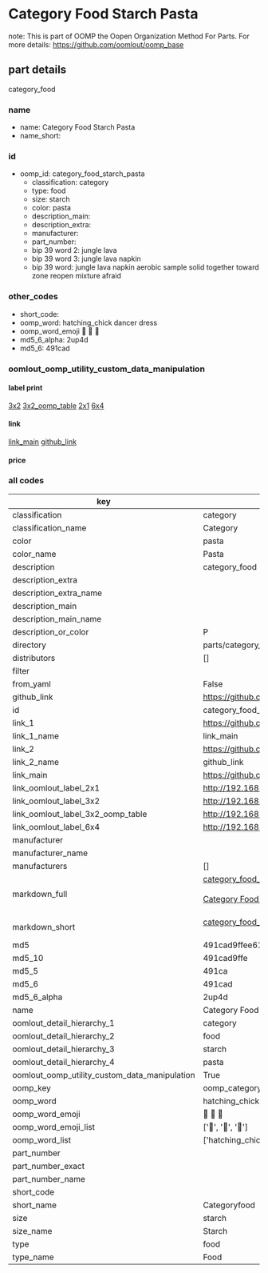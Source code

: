 # Category Food Starch Pasta  

note: This is part of OOMP the Oopen Organization Method For Parts. For more details: https://github.com/oomlout/oomp_base

##  part details



category_food

### name
* name: Category Food Starch Pasta
* name_short: 
### id
* oomp_id: category_food_starch_pasta
  * classification: category
  * type: food
  * size: starch
  * color: pasta
  * description_main: 
  * description_extra: 
  * manufacturer: 
  * part_number: 
  * bip 39 word 2: jungle lava
  * bip 39 word 3: jungle lava napkin
  * bip 39 word: jungle lava napkin aerobic sample solid together toward zone reopen mixture afraid

### other_codes
* short_code: 
* oomp_word: hatching_chick dancer dress
* oomp_word_emoji :hatching_chick: :dancer: :dress:
* md5_6_alpha: 2up4d
* md5_6: 491cad






### oomlout_oomp_utility_custom_data_manipulation
#### label print
[3x2](http://192.168.1.245:1112/?label=oomp%202up4d)
[3x2_oomp_table](http://192.168.1.107:1112/?label=oomp%202up4d)
[2x1](http://192.168.1.242:1112/?label=oomp%202up4d)
[6x4](http://192.168.1.55:1112/?label=oomp%202up4d)    

#### link

[link_main](https://github.com/oomlout/oomlout_oomp_current_version_messy/tree/main/parts/category_food_starch_pasta) [github_link](https://github.com/oomlout/oomlout_oomp_part_src/tree/main/parts/category_food_starch_pasta)                             

#### price







### all codes 
| key | value |  
| --- | --- |  
| classification | category |  
| classification_name | Category |  
| color | pasta |  
| color_name | Pasta |  
| description | category_food |  
| description_extra |  |  
| description_extra_name |  |  
| description_main |  |  
| description_main_name |  |  
| description_or_color | P  |  
| directory | parts/category_food_starch_pasta |  
| distributors | [] |  
| filter |  |  
| from_yaml | False |  
| github_link | https://github.com/oomlout/oomlout_oomp_part_src/tree/main/parts/category_food_starch_pasta |  
| id | category_food_starch_pasta |  
| link_1 | https://github.com/oomlout/oomlout_oomp_current_version_messy/tree/main/parts/category_food_starch_pasta |  
| link_1_name | link_main |  
| link_2 | https://github.com/oomlout/oomlout_oomp_part_src/tree/main/parts/category_food_starch_pasta |  
| link_2_name | github_link |  
| link_main | https://github.com/oomlout/oomlout_oomp_current_version_messy/tree/main/parts/category_food_starch_pasta |  
| link_oomlout_label_2x1 | http://192.168.1.242:1112/?label=oomp%202up4d |  
| link_oomlout_label_3x2 | http://192.168.1.245:1112/?label=oomp%202up4d |  
| link_oomlout_label_3x2_oomp_table | http://192.168.1.107:1112/?label=oomp%202up4d |  
| link_oomlout_label_6x4 | http://192.168.1.55:1112/?label=oomp%202up4d |  
| manufacturer |  |  
| manufacturer_name |  |  
| manufacturers | [] |  
| markdown_full | [category_food_starch_pasta](https://github.com/oomlout/oomlout_oomp_current_version_messy/tree/main/parts/category_food_starch_pasta)<br>[](https://github.com/oomlout/oomlout_oomp_current_version_messy/tree/main/parts/category_food_starch_pasta)<br>[Category Food Starch Pasta](https://github.com/oomlout/oomlout_oomp_current_version_messy/tree/main/parts/category_food_starch_pasta)<br><br> |  
| markdown_short | [category_food_starch_pasta](https://github.com/oomlout/oomlout_oomp_current_version_messy/tree/main/parts/category_food_starch_pasta)<br><br> |  
| md5 | 491cad9ffee61c773adf804325df73c8 |  
| md5_10 | 491cad9ffe |  
| md5_5 | 491ca |  
| md5_6 | 491cad |  
| md5_6_alpha | 2up4d |  
| name | Category Food Starch Pasta |  
| oomlout_detail_hierarchy_1 | category |  
| oomlout_detail_hierarchy_2 | food |  
| oomlout_detail_hierarchy_3 | starch |  
| oomlout_detail_hierarchy_4 | pasta |  
| oomlout_oomp_utility_custom_data_manipulation | True |  
| oomp_key | oomp_category_food_starch_pasta |  
| oomp_word | hatching_chick dancer dress |  
| oomp_word_emoji | :hatching_chick: :dancer: :dress: |  
| oomp_word_emoji_list | [':hatching_chick:', ':dancer:', ':dress:'] |  
| oomp_word_list | ['hatching_chick', 'dancer', 'dress'] |  
| part_number |  |  
| part_number_exact |  |  
| part_number_name |  |  
| short_code |  |  
| short_name | Categoryfood |  
| size | starch |  
| size_name | Starch |  
| type | food |  
| type_name | Food |  
